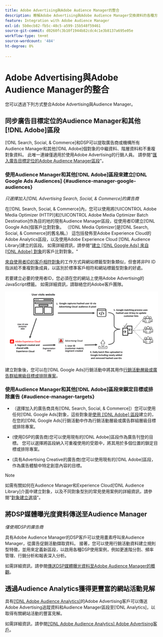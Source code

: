 ```yaml
---
title: Adobe Advertising與Adobe Audience Manager的整合
description: 瞭解Adobe Advertising與Adobe Audience Manager交換資料的各種方式。
feature: Integration with Adobe Audience Manager
exl-id: 5b0ecb82-fb5c-48c5-a599-15b548f59461
source-git-commit: d0260fc3b10f1944b82cdc4c1e3b8137a695e05e
workflow-type: tm+mt
source-wordcount: '484'
ht-degree: 0%

---
```


# Adobe Advertising與Adobe Audience Manager的整合

您可以透過下列方式整合Adobe Advertising與Audience Manager。

## 同步廣告目標定位的Audience Manager和其他[!DNL Adobe]區段

[!DNL Search, Social, & Commerce]和DSP可以提取廣告商或機構所有Audience Manager和其他[!DNL Adobe]個對象的中繼資料、階層資料和不重複對象資料。 此唯一連線僅適用於使用Adobe Advertising的行銷人員。 請參閱&quot;[匯入廣告目標定位的Adobe Audience Manager區段](/help/integrations/audience-manager/import-audiences.md)&quot;。

### 使用Audience Manager和其他[!DNL Adobe]區段來建立[!DNL Google Ads Audiences] {#audience-manager-google-audiences}

*只選擇加入[!DNL Advertising Search, Social, & Commerce]的廣告商*

在[!DNL Search, Social, & Commerce]內，您可以使用將[!UICONTROL Adobe Media Optimizer (HTTP)]和[!UICONTROL Adobe Media Optimizer Batch Destination]作為目的地的現有Audience Manager區段，從使用者ID建立[!DNL Google Ads]個客戶比對對象。 （[!DNL Media Optimizer]是[!DNL Search, Social, & Commerce]的舊名稱。） 這包括發佈至Adobe Experience Cloud的Adobe Analytics區段，以及使用Adobe Experience Cloud [!DNL Audience Library]建立的區段。 如需詳細資訊，請參閱&quot;[建立 [!DNL Google Ads] 來自 [!DNL Adobe] 對象](/help/search-social-commerce/campaign-management/campaigns/google-audience-from-adobe-audience.md)的客戶比對對象。&quot;

[來自使用者ID的客戶相符對象](https://support.google.com/google-ads/answer/9199250)的工作方式與網站標籤型對象類似，但會將非PII ID指派給不重複對象成員，以區別於標準客戶相符和網站標籤型對象的好處。

若要建立必要的使用者ID，您必須在您的網站上使用Adobe Advertising的JavaScript標籤<!-- with a user ID parameter -->。 如需詳細資訊，請聯絡您的Adobe客戶團隊。

![區段建立程式](/help/integrations/assets/ad_search_user_id_pic.png)

建立對象後，您可以在[!DNL Google Ads]行銷活動中將其用作[行銷活動層級或廣告群組層級目標或排除專案](#audience-manager-targets)。

### 使用Audience Manager和其他[!DNL Adobe]區段來鎖定目標或排除廣告 {#audience-manager-targets}

* （選擇加入的廣告商具有[!DNL Search, Social, & Commerce]）您可以使用任何[!DNL Google Ads]對象，這些對象是[使用 [!DNL Adobe] 區段](#audience-manager-google-audiences)建立的，在您的[!DNL Google Ads]行銷活動中作為行銷活動層級或廣告群組層級目標或排除專案。

* (使用DSP的廣告商)您可以使用現有的[!DNL Adobe]區段作為廣告刊登的目標。 您可以選擇將區段納入可重複使用的受眾中，將其用於多個位置的鎖定目標或排除專案。

* (具有Advertising Creative的廣告商)您可以使用現有的[!DNL Adobe]區段，作為廣告體驗中特定創意內容的目標。

>[!NOTE]
>
>如需有關如何在Audience Manager和Experience Cloud[!DNL Audience Library]介面中建立對象，以及不同對象型別的常見使用案例的詳細資訊，請參閱&quot;[對象建立選項](https://experienceleague.adobe.com/docs/experience-cloud-kcs/kbarticles/KA-16471.html)&quot;。

## 將DSP媒體曝光度資料傳送至Audience Manager

*僅使用DSP的廣告商*

具有Adobe Audience Manager的DSP客戶可以使用畫素呼叫來Audience Manager，從廣告促銷活動擷取資料。 接著，您可以使用行銷活動資料建立規則型特徵，並用來定義新區段，以啟用各種DSP使用案例，例如更進階分割、頻率管理、行銷分析和報表深入分析。

如需詳細資訊，請參閱[傳送DSP媒體曝光資料至Adobe Audience Manager的概觀](/help/integrations/audience-manager/media-data-integration/overview.md)。

## 透過Audience Analytics獲得更豐富的網站活動見解

具有[[!DNL Adobe Audience Analytics]](https://experienceleague.adobe.com/docs/analytics/integration/audience-analytics/mc-audiences-aam.html)的Adobe Advertising客戶可以傳送Adobe Advertising追蹤資料和Audience Manager區段至[!DNL Analytics]，以取得有關網站活動的豐富見解。

如需詳細資訊，請參閱[[!DNL Adobe Audience Analytics] Adobe Advertising客戶](/help/integrations/audience-manager/audience-analytics.md)。
